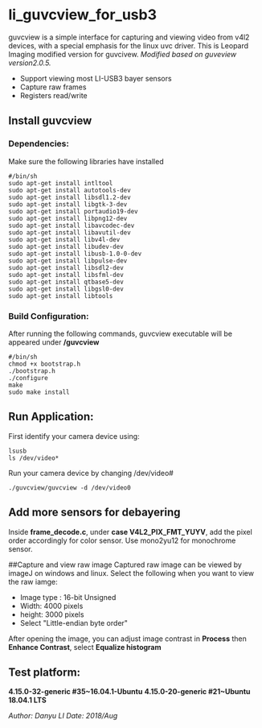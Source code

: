 # li_guvcview_for_usb3
guvcview is a simple interface for capturing and viewing video from v4l2 devices, with a special emphasis for the linux uvc driver. 
This is Leopard Imaging modified version for guvcivew.
_Modified based on guveview version2.0.5._
- Support viewing most LI-USB3 bayer sensors 
- Capture raw frames 
- Registers read/write

## Install guvcview
### Dependencies:
Make sure the following libraries have installed
```
#/bin/sh
sudo apt-get install intltool
sudo apt-get install autotools-dev
sudo apt-get install libsdl1.2-dev
sudo apt-get install libgtk-3-dev
sudo apt-get install portaudio19-dev
sudo apt-get install libpng12-dev
sudo apt-get install libavcodec-dev
sudo apt-get install libavutil-dev
sudo apt-get install libv4l-dev
sudo apt-get install libudev-dev
sudo apt-get install libusb-1.0-0-dev
sudo apt-get install libpulse-dev
sudo apt-get install libsdl2-dev
sudo apt-get install libsfml-dev
sudo apt-get install qtbase5-dev
sudo apt-get install libgsl0-dev
sudo apt-get install libtools
```

### Build Configuration:
After running the following commands, guvcview executable will be appeared under __/guvcview__
```
#/bin/sh
chmod +x bootstrap.h
./bootstrap.h
./configure
make
sudo make install
```

## Run Application:
First identify your camera device using:
```
lsusb
ls /dev/video*
```
Run your camera device by changing /dev/video#
```
./guvcview/guvcview -d /dev/video0  
```

## Add more sensors for debayering

Inside __frame_decode.c__, under __case V4L2_PIX_FMT_YUYV__, add the pixel order accordingly for color sensor.
Use mono2yu12 for monochrome sensor.


##Capture and view raw image
Captured raw image can be viewed by imageJ on windows and linux. 
Select the following when you want to view the raw iamge:

- Image type : 16-bit Unsigned
- Width: 4000 pixels
- height: 3000 pixels
- Select "Little-endian byte order"

After opening the image, you  can adjust image contrast in __Process__ then __Enhance Contrast__, select __Equalize histogram__
## Test platform:
__4.15.0-32-generic #35~16.04.1-Ubuntu__
__4.15.0-20-generic #21~Ubuntu 18.04.1 LTS__

_Author: Danyu LI   Date: 2018/Aug_
